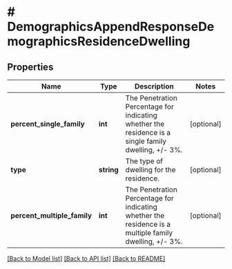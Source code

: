 # # DemographicsAppendResponseDemographicsResidenceDwelling

## Properties

Name | Type | Description | Notes
------------ | ------------- | ------------- | -------------
**percent_single_family** | **int** | The Penetration Percentage for indicating whether the residence is a single family dwelling, +/- 3%. | [optional]
**type** | **string** | The type of dwelling for the residence. | [optional]
**percent_multiple_family** | **int** | The Penetration Percentage for indicating whether the residence is a multiple family dwelling, +/- 3%. | [optional]

[[Back to Model list]](../../README.md#models) [[Back to API list]](../../README.md#endpoints) [[Back to README]](../../README.md)
